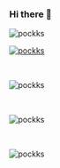 ### Hi there 👋


<p align="left"> <img src="https://komarev.com/ghpvc/?username=pockks&label=Profile%20views&color=0e75b6&style=flat" alt="pockks" /> </p>

<p align="left"> 
  <a href="https://github.com/ryo-ma/github-profile-trophy">
    <img src="https://github-profile-trophy.vercel.app/?username=pockks&column=4" alt="pockks" />
  </a> 
</p>

<br />
<p><img src="https://github-readme-stats.vercel.app/api/top-langs?username=pockks&show_icons=true&locale=en&layout=compact" alt="pockks" /></p>
<br />
<p><img  src="https://github-readme-stats.vercel.app/api?username=pockks&show_icons=true&locale=en" alt="pockks" /></p>
<br />
<p><img  src="https://github-readme-streak-stats.herokuapp.com/?user=pockks&" alt="pockks" /></p>

<!--
**pockks/pockks** is a ✨ _special_ ✨ repository because its `README.md` (this file) appears on your GitHub profile.

Here are some ideas to get you started:

- 🔭 I’m currently working on ...
- 🌱 I’m currently learning ...
- 👯 I’m looking to collaborate on ...
- 🤔 I’m looking for help with ...
- 💬 Ask me about ...
- 📫 How to reach me: ...
- 😄 Pronouns: ...
- ⚡ Fun fact: ...
-->
